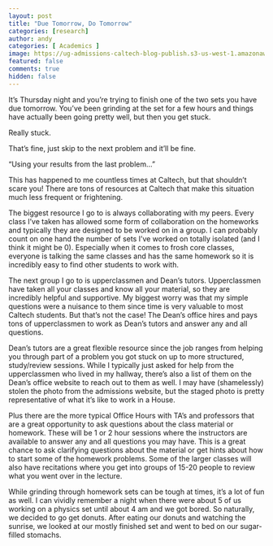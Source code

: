 ```yaml
---
layout: post
title: "Due Tomorrow, Do Tomorrow" 
categories: [research]
author: andy
categories: [ Academics ]
image: https://ug-admissions-caltech-blog-publish.s3-us-west-1.amazonaws.com/images/2021/04/lloyd.jpg
featured: false
comments: true
hidden: false
---
```



It’s Thursday night and you’re trying to finish one of the two sets you have due tomorrow. You’ve been grinding at the set for a few hours and things have actually been going pretty well, but then you get stuck. 

Really stuck.

That’s fine, just skip to the next problem and it’ll be fine. 

“Using your results from the last problem…”

This has happened to me countless times at Caltech, but that shouldn’t scare you! There are tons of resources at Caltech that make this situation much less frequent or frightening. 

The biggest resource I go to is always collaborating with my peers. Every class I’ve taken has allowed some form of collaboration on the homeworks and typically they are designed to be worked on in a group. I can probably count on one hand the number of sets I’ve worked on totally isolated (and I think it might be 0). Especially when it comes to frosh core classes, everyone is talking the same classes and has the same homework so it is incredibly easy to find other students to work with. 

The next group I go to is upperclassmen and Dean’s tutors. Upperclassmen have taken all your classes and know all your material, so they are incredibly helpful and supportive. My biggest worry was that my simple questions were a nuisance to them since time is very valuable to most Caltech students. But that’s not the case! The Dean’s office hires and pays tons of upperclassmen to work as Dean’s tutors and answer any and all questions. 

Dean’s tutors are a great flexible resource since the job ranges from helping you through part of a problem you got stuck on up to more structured, study/review sessions. While I typically just asked for help from the upperclassmen who lived in my hallway, there’s also a list of them on the Dean’s office website to reach out to them as well. I may have (shamelessly) stolen the photo from the admissions website, but the staged photo is pretty representative of what it’s like to work in a House. 

Plus there are the more typical Office Hours with TA’s and professors that are a great opportunity to ask questions about the class material or homework. These will be 1 or 2 hour sessions where the instructors are available to answer any and all questions you may have. This is a great chance to ask clarifying questions about the material or get hints about how to start some of the homework problems. Some of the larger classes will also have recitations where you get into groups of 15-20 people to review what you went over in the lecture. 

While grinding through homework sets can be tough at times, it’s a lot of fun as well. I can vividly remember a night when there were about 5 of us working on a physics set until about 4 am and we got bored. So naturally, we decided to go get donuts. After eating our donuts and watching the sunrise, we looked at our mostly finished set and went to bed on our sugar-filled stomachs. 

